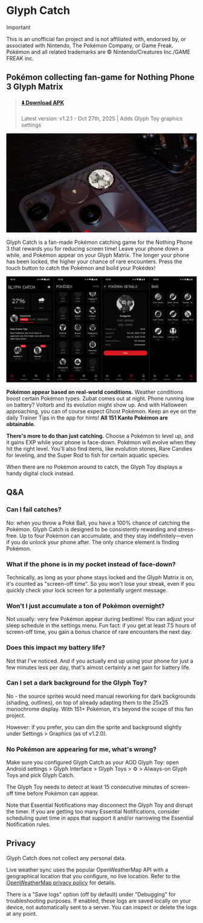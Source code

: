 # Glyph Catch

> [!IMPORTANT]
> This is an unofficial fan project and is not affiliated with, endorsed by, or associated with Nintendo, The Pokémon Company, or Game Freak. Pokémon and all related trademarks are © Nintendo/Creatures Inc./GAME FREAK inc.


## Pokémon collecting fan-game for Nothing Phone 3 Glyph Matrix

> #### [⬇️ Download APK](https://github.com/equalparts/glyph-catch/releases/download/v1.2.1/glyph-catch-v1.2.1.apk)
> Latest version: v1.2.1 - Oct 27th, 2025 | Adds Glyph Toy graphics settings

![Photo of the Glyph Matrix displaying Charmander](/photo.jpg)

Glyph Catch is a fan-made Pokémon catching game for the Nothing Phone 3 that rewards you for reducing screen time! Leave your phone down a while, and Pokémon appear on your Glyph Matrix. The longer your phone has been locked, the higher your chance of rare encounters. Press the touch button to catch the Pokémon and build your Pokédex!

![Screenshots: Home screen, Pokédex screen, Pokémon (caught) screen, Bag screen](/visual.png)

**Pokémon appear based on real-world conditions.** Weather conditions boost certain Pokémon types. Zubat comes out at night. Phone running low on battery? Voltorb and its evolution might show up. And with Halloween approaching, you can of course expect Ghost Pokémon. Keep an eye on the daily Trainer Tips in the app for hints! **All 151 Kanto Pokémon are obtainable.**

**There's more to do than just catching.** Choose a Pokémon to level up, and it gains EXP while your phone is face-down. Pokémon will evolve when they hit the right level. You'll also find items, like evolution stones, Rare Candies for leveling, and the Super Rod to fish for certain aquatic species.

When there are no Pokémon around to catch, the Glyph Toy displays a handy digital clock instead.

## Q&A

### Can I fail catches?

No: when you throw a Poké Ball, you have a 100% chance of catching the Pokémon. Glyph Catch is designed to be consistently rewarding and stress-free. Up to four Pokémon can accumulate, and they stay indefinitely—even if you do unlock your phone after. The only chance element is finding Pokémon.

### What if the phone is in my pocket instead of face-down?

Technically, as long as your phone stays locked and the Glyph Matrix is on, it's counted as "screen-off time". So you won't lose your streak, even if you quickly check your lock screen for a potentially urgent message.

### Won't I just accumulate a ton of Pokémon overnight?

Not usually: very few Pokémon appear during bedtime! You can adjust your sleep schedule in the settings menu. Fun fact: if you get at least 7.5 hours of screen-off time, you gain a bonus chance of rare encounters the next day.

### Does this impact my battery life?

Not that I've noticed. And if you actually end up using your phone for just a few minutes less per day, that's almost certainly a net gain for battery life.

### Can I set a dark background for the Glyph Toy?

No - the source sprites would need manual reworking for dark backgrounds (shading, outlines), on top of already adapting them to the 25x25 monochrome display. With 151+ Pokémon, it's beyond the scope of this fan project.

However: if you prefer, you can dim the sprite and background slightly under Settings > Graphics (as of v1.2.0).

### No Pokémon are appearing for me, what's wrong?

Make sure you configured Glyph Catch as your AOD Glyph Toy: open Android settings > Glyph Interface > Glyph Toys > ⚙️ > Always-on Glyph Toys and pick Glyph Catch.

The Glyph Toy needs to detect at least 15 consecutive minutes of screen-off time before Pokémon can appear.

Note that Essential Notifications may disconnect the Glyph Toy and disrupt the timer. If you are getting too many Essential Notifications, consider scheduling quiet time in apps that support it and/or narrowing the Essential Notification rules.

## Privacy

Glyph Catch does not collect any personal data.

Live weather sync uses the popular OpenWeatherMap API with a geographical location that you configure, no live location. Refer to the [OpenWeatherMap privacy policy](https://openweather.co.uk/privacy-policy) for details.

There is a "Save logs" option (off by default) under "Debugging" for troubleshooting purposes. If enabled, these logs are saved locally on your device, not automatically sent to a server. You can inspect or delete the logs at any point.

